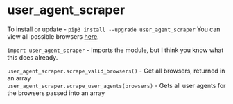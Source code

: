 # user_agent_scraper

To install or update - `pip3 install --upgrade user_agent_scraper`
You can view all possible browsers [here](http://www.useragentstring.com/pages/useragentstring.php).



`import user_agent_scraper` - Imports the module, but I think you know what this does already. <br />

`user_agent_scraper.scrape_valid_browsers()` - Get all browsers, returned in an array <br />
`user_agent_scraper.scrape_user_agents(browsers)` - Gets all user agents for the browsers passed into an array <br />
